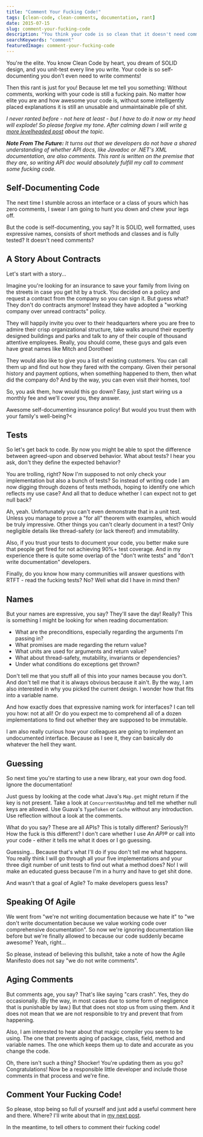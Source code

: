 ```yaml
---
title: "Comment Your Fucking Code!"
tags: [clean-code, clean-comments, documentation, rant]
date: 2015-07-15
slug: comment-your-fucking-code
description: "You think your code is so clean that it doesn't need comments? Then this rant is just for you!"
searchKeywords: "comment"
featuredImage: comment-your-fucking-code
---
```


You're the elite.
You know Clean Code by heart, you dream of SOLID design, and you unit-test every line you write.
Your code is so self-documenting you don't even need to write comments!

Then this rant is just for you!
Because let me tell you something: Without comments, working with your code is still a fucking pain.
No matter how elite you are and how awesome your code is, without some intelligently placed explanations it is still an unusable and unmaintainable pile of shit.

*I never ranted before - not here at least - but I have to do it now or my head will explode!
So please forgive my tone.
After calming down I will write [a more levelheaded post](thoughts-on-comments) about the topic.*

***Note From The Future:** It turns out that we developers do not have a shared understanding of whether API docs, like Javadoc or .NET's XML documentation, are also comments.
This rant is written on the premise that they are, so writing API doc would absolutely fulfill my call to comment some fucking code.*

## Self-Documenting Code

The next time I stumble across an interface or a class of yours which has zero comments, I swear I am going to hunt you down and chew your legs off.

But the code is self-documenting, you say?
It is SOLID, well formatted, uses expressive names, consists of short methods and classes and is fully tested?
It doesn't need comments?

## A Story About Contracts

Let's start with a story...

Imagine you're looking for an insurance to save your family from living on the streets in case you get hit by a truck.
You decided on a policy and request a contract from the company so you can sign it.
But guess what?
They don't do contracts anymore!
Instead they have adopted a "working company over unread contracts" policy.

They will happily invite you over to their headquarters where you are free to admire their crisp organizational structure, take walks around their expertly designed buildings and parks and talk to any of their couple of thousand attentive employees.
Really, you should come, these guys and gals even have great names like Mitch and Dorothee!

They would also like to give you a list of existing customers.
You can call them up and find out how they fared with the company.
Given their personal history and payment options, when something happened to them, then what did the company do?
And by the way, you can even visit *their* homes, too!

So, you ask them, how would this go down?
Easy, just start wiring us a monthly fee and we'll cover you, they answer.

Awesome self-documenting insurance policy!
But would you trust them with your family's well-being?&lt;

## Tests

So let's get back to code.
By now you might be able to spot the difference between agreed-upon and observed behavior.
What about tests?
I hear you ask, don't they define the expected behavior?

You are trolling, right?
Now I'm supposed to not only check your implementation but also a bunch of tests?
So instead of writing code I am now digging through dozens of tests methods, hoping to identify one which reflects my use case?
And all that to deduce whether I can expect not to get null back?

Ah, yeah.
Unfortunately you can't even demonstrate that in a unit test.
Unless you manage to prove a "for all" theorem with examples, which would be truly impressive.
Other things you can't clearly document in a test?
Only negligible details like thread-safety (or lack thereof) and immutability.

Also, if you trust your tests to document your code, you better make sure that people get fired for not achieving 90%+ test coverage.
And in my experience there is quite some overlap of the "don't write tests" and "don't write documentation" developers.

Finally, do you know how many communities will answer questions with RTFT - read the fucking tests?
No?
Well what did I have in mind then?

## Names

But your names are expressive, you say?
They'll save the day!
Really?
This is something I might be looking for when reading documentation:

-   What are the preconditions, especially regarding the arguments I'm passing in?
-   What promises are made regarding the return value?
-   What units are used for arguments and return value?
-   What about thread-safety, mutability, invariants or dependencies?
-   Under what conditions do exceptions get thrown?

Don't tell me that you stuff all of this into your names because you don't.
And don't tell me that it is always obvious because it ain't.
By the way, I am also interested in why you picked the current design.
I wonder how that fits into a variable name.

And how exactly does that expressive naming work for interfaces?
I can tell you how: not at all!
Or do you expect me to comprehend all of a dozen implementations to find out whether they are supposed to be immutable.

I am also really curious how your colleagues are going to implement an undocumented interface.
Because as I see it, they can basically do whatever the hell they want.

## Guessing

So next time you're starting to use a new library, eat your own dog food.
Ignore the documentation!

Just guess by looking at the code what Java's `Map.get` might return if the key is not present.
Take a look at `ConcurrentHashMap` and tell me whether null keys are allowed.
Use Guava's `TypeToken` or `Cache` without any introduction.
Use reflection without a look at the comments.

What do you say?
These are all APIs?
This is totally different?
Seriously?!
How the fuck is this different?
I don't care whether I use *An API®* or call into your code - either it tells me what it does or I go guessing.

Guessing... Because that's what I'll do if you don't tell me what happens.
You really think I will go through all your five implementations and your three digit number of unit tests to find out what a method does?
No!
I will make an educated guess because I'm in a hurry and have to get shit done.

And wasn't that a goal of Agile?
To make developers guess less?

## Speaking Of Agile

We went from "we're not writing documentation because we hate it" to "we don't write documentation because we value working code over comprehensive documentation".
So now we're ignoring documentation like before but we're finally allowed to because our code suddenly became awesome?
Yeah, right...

So please, instead of believing this bullshit, take a note of how the Agile Manifesto does not say "we do not write comments".

## Aging Comments

But comments age, you say?
That's like saying "cars crash".
Yes, they do occasionally.
(By the way, in most cases due to some form of negligence that is punishable by law.) But that does not stop us from using them.
And it does not mean that we are not responsible to try and prevent that from happening.

Also, I am interested to hear about that magic compiler you seem to be using.
The one that prevents aging of package, class, field, method and variable names.
The one which keeps them up to date and accurate as you change the code.

Oh, there isn't such a thing?
Shocker!
You're updating them as you go?
Congratulations!
Now be a responsible little developer and include those comments in that process and we're fine.

## Comment Your Fucking Code!

So please, stop being so full of yourself and just add a useful comment here and there.
Where?
I'll write about that in [my next post](thoughts-on-comments).

In the meantime, to tell others to comment their fucking code!
